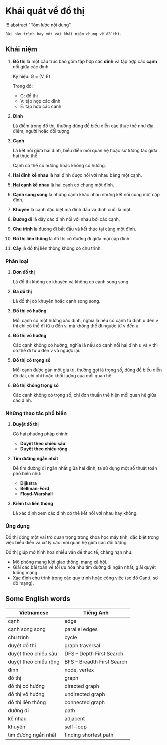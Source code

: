 # Khái quát về đồ thị

!!! abstract "Tóm lược nội dung"

    Bài này trình bày một vài khái niệm chung về đồ thị.

## Khái niệm

1. **Đồ thị** là một cấu trúc bao gồm tập hợp các **đỉnh** và tập hợp các **cạnh** nối giữa các đỉnh.

    Ký hiệu: G = (V, E)

    Trong đó:

    - G: đồ thị
    - V: tập hợp các đỉnh
    - E: tập hợp các cạnh

2. **Đỉnh**

    Là điểm trong đồ thị, thường dùng để biểu diễn các thực thể như địa điểm, người hoặc đối tượng.

3. **Cạnh**

    Là kết nối giữa hai đỉnh, biểu diễn mối quan hệ hoặc sự tương tác giữa hai thực thể.
    
    Cạnh có thể có hướng hoặc không có hướng.

4. **Hai đỉnh kề nhau** là hai đỉnh được nối với nhau bằng một cạnh.

5. **Hai cạnh kề nhau** là hai cạnh có chung một đỉnh.

6. **Cạnh song song** là những cạnh khác nhau nhưng kết nối cùng một cặp đỉnh.

7. **Khuyên** là cạnh đặc biệt mà đỉnh đầu và đỉnh cuối là một.

8. **Đường đi** là dãy các đỉnh nối với nhau bởi các cạnh.

9. **Chu trình** là đường đi bắt đầu và kết thúc tại cùng một đỉnh.

10. **Đồ thị liên thông** là đồ thị có đường đi giữa mọi cặp đỉnh.

11. **Cây** là đồ thị liên thông không có chu trình.

### Phân loại

1. **Đơn đồ thị**

    Là đồ thị không có khuyên và không có cạnh song song.

2. **Đa đồ thị**

    Là đồ thị có khuyên hoặc cạnh song song.

3. **Đồ thị có hướng**

    Mỗi cạnh có một hướng xác định, nghĩa là nếu có cạnh từ đỉnh u đến v thì chỉ có thể đi từ u đến v, mà không thể đi ngược từ v đến u.

4. **Đồ thị vô hướng**

    Các cạnh không có hướng, nghĩa là nếu có cạnh nối hai đỉnh u và v thì có thể đi từ u đến v và ngược lại.
   
5. **Đồ thị có trọng số**

    Mỗi cạnh được gán một giá trị, thường gọi là trọng số, dùng để biểu diễn độ dài, chi phí hoặc khối lượng của mối quan hệ.
   
6. **Đồ thị không trọng số**

    Các cạnh không có trọng số, chỉ đơn thuần thể hiện mối quan hệ giữa các đỉnh.

### Những thao tác phổ biến

1. **Duyệt đồ thị**

    Có hai phương pháp chính:
    
    - **Duyệt theo chiều sâu**
    - **Duyệt theo chiều rộng**

2. **Tìm đường ngắn nhất**

    Để tìm đường đi ngắn nhất giữa hai đỉnh, ta sử dụng một số thuật toán phổ biến như:
    
    - **Dijkstra**
    - **Bellman-Ford**
    - **Floyd-Warshall** 

3. **Kiểm tra liên thông**

    Là xác định xem các đỉnh có thể kết nối với nhau hay không.

### Ứng dụng

Đồ thị đóng một vai trò quan trọng trong khoa học máy tính, đặc biệt trong việc biểu diễn và xử lý các mối quan hệ giữa các đối tượng.

Đồ thị giúp mô hình hóa nhiều vấn đề thực tế, chẳng hạn như:

- Mô phỏng mạng lưới giao thông, mạng xã hội.
- Giải các bài toán về tối ưu hóa như tìm đường đi ngắn nhất, giải quyết luồng mạng.
- Xác định chu trình trong các quy trình hoặc công việc (sơ đồ Gantt, sơ đồ mạng).

## Some English words

| Vietnamese | Tiếng Anh | 
| --- | --- |
| cạnh | edge |
| cạnh song song | parallel edges |
| chu trình | cycle |
| duyệt đồ thị | graph traversal |
| duyệt theo chiều sâu | DFS – Depth First Search |
| duyệt theo chiều rộng | BFS – Breadth First Search |
| đỉnh | node, vertex |
| đồ thị | graph |
| đồ thị có hướng | directed graph |
| đồ thị vô hướng | undirected graph |
| đồ thị liên thông | connected graph |
| đường đi | path |
| kề nhau | adjacent |
| khuyên | self-loop |
| tìm đường ngắn nhất | finding shortest path |